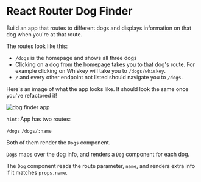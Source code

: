 # React Router Dog Finder

Build an app that routes to different dogs and displays information on that dog when you're at that route.

The routes look like this:

- `/dogs` is the homepage and shows all three dogs
- Clicking on a dog from the homepage takes you to that dog's route. For example clicking on Whiskey will take you to `/dogs/whiskey`.
- `/` and every other endpoint not listed should navigate you to `/dogs`.

Here's an image of what the app looks like. It should look the same once you've refactored it!

![dog finder app](./dog-finder.gif)

`hint`:
App has two routes:

`/dogs`
`/dogs/:name`

Both of them render the `Dogs` component.

`Dogs` maps over the dog info, and renders a `Dog` component for each dog.

The `Dog` component reads the route parameter, `name`, and renders extra info if it matches `props.name`.
